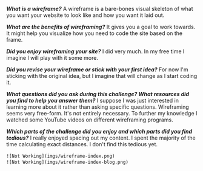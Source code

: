 ***What is a wireframe?***
	A wireframe is a bare-bones visual skeleton of what you want your website to look like and how you want it laid out.

***What are the benefits of wireframing?***
	It gives you a goal to work towards. It might help you visualize how you need to code the site based on the frame.

***Did you enjoy wireframing your site?***
	I did very much. In my free time I imagine I will play with it some more.

***Did you revise your wireframe or stick with your first idea?***
	For now I'm sticking with the original idea, but I imagine that will change as I start coding it.

***What questions did you ask during this challenge? What resources did you find to help you answer them?***
	I suppose I was just interested in learning more about it rather than asking specific questions. Wireframing seems very free-form. It's not entirely necessary. To further my knowledge I watched some YouTube videos on different wireframing programs.

***Which parts of the challenge did you enjoy and which parts did you find tedious?***
	I really enjoyed spacing out my content. I spent the majority of the time calculating exact distances. I don't find this tedious yet.

	![Not Working](imgs/wireframe-index.png)
	![Not Working](imgs/wireframe-index-blog.png)
